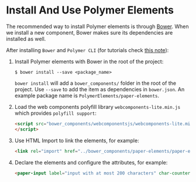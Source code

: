# Install And Use Polymer Elements

The recommended way to install Polymer elements is through [Bower](https://bower.io/). When we install a new component, Bower makes sure its dependencies are installed as well.

After installing `Bower` and `Polymer CLI` (for tutorials check [this note](https://github.com/YuKitAs/tech-note/blob/master/programming-language/javascript/polymer/install-and-init-polymer.md)):

1. Install Polymer elements with Bower in the root of the project:

    ```console
    $ bower install --save <package_name>
    ```

    `bower install` will add a `bower_components/` folder in the root of the project. Use `--save` to add the item as dependencies in `bower.json`. An example package name is `PolymerElements/paper-elements`.

2. Load the web components polyfill library `webcomponents-lite.min.js` which provides `polyfill support`:

    ```html
    <script src="bower_components/webcomponentsjs/webcomponents-lite.min.js">
    </script>
    ```

3. Use HTML Import to link the elements, for example:

    ```html
    <link rel="import" href="../bower_components/paper-elements/paper-elements.html">
    ```

4. Declare the elements and configure the attributes, for example:

    ```html
    <paper-input label="input with at most 200 characters" char-counter maxlength="200"></paper-input>
    ```

